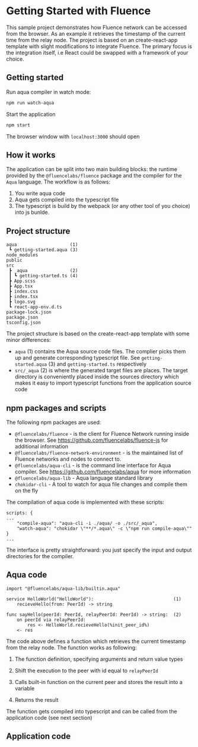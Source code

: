 # Getting Started with Fluence

This sample project demonstrates how Fluence network can be accessed from the browser. As an example it retrieves the timestamp of the current time from the relay node. The project is based on an create-react-app template with slight modifications to integrate Fluence. The primary focus is the integration itself, i.e React could be swapped with a framework of your choice.

## Getting started

Run aqua compiler in watch mode:

```bash
npm run watch-aqua
```

Start the application

```bash
npm start
```

The browser window with `localhost:3000` should open

## How it works

The application can be split into two main building blocks: the runtime provided by the `@fluencelabs/fluence` package and the compiler for the `Aqua` language. The workflow is as follows:

1. You write aqua code
2. Aqua gets compiled into the typescript file
3. The typescript is build by the webpack (or any other tool of you choice) into js bunlde.

## Project structure

```
aqua                    (1)
 ┗ getting-started.aqua (3)
node_modules
public
src
 ┣ _aqua                (2)
 ┃ ┗ getting-started.ts (4)
 ┣ App.scss
 ┣ App.tsx
 ┣ index.css
 ┣ index.tsx
 ┣ logo.svg
 ┗ react-app-env.d.ts
package-lock.json
package.json
tsconfig.json
```

The project structure is based on the create-react-app template with some minor differences:

- `aqua` (1) contains the Aqua source code files. The complier picks them up and generate corresponding typescript file. See `getting-started.aqua` (3) and `getting-started.ts` respectively
- `src/_aqua` (2) is where the generated target files are places. The target directory is conveniently placed inside the sources directory which makes it easy to import typescript functions from the application source code

## npm packages and scripts

The following npm packages are used:

- `@fluencelabs/fluence` - is the client for Fluence Network running inside the browser. See https://github.com/fluencelabs/fluence-js for additional information
- `@fluencelabs/fluence-network-environment` - is the maintained list of Fluence networks and nodes to connect to.
- `@fluencelabs/aqua-cli` - is the command line interface for Aqua compiler. See https://github.com/fluencelabs/aqua for more information
- `@fluencelabs/aqua-lib` - Aqua language standard library
- `chokidar-cli` - A tool to watch for aqua file changes and compile them on the fly

The compilation of aqua code is implemented with these scripts:

```
scripts: {
...
    "compile-aqua": "aqua-cli -i ./aqua/ -o ./src/_aqua",
    "watch-aqua": "chokidar \"**/*.aqua\" -c \"npm run compile-aqua\""
}
...
```

The interface is pretty straightforward: you just specify the input and output directories for the compiler.

## Aqua code

```
import "@fluencelabs/aqua-lib/builtin.aqua"

service HelloWorld("HelloWorld"):                              (1)
    recieveHello(from: PeerId) -> string

func sayHello(peerId: PeerId, relayPeerId: PeerId) -> string:  (2)
    on peerId via relayPeerId:
        res <- HelloWorld.recieveHello(%init_peer_id%)
    <- res

```

The code above defines a function which retrieves the current timestamp from the relay node. The function works as following:



1. The function definition, specifying arguments and return value types

2. Shift the execution to the peer with id equal to `relayPeerId`

3. Calls built-in function on the current peer and stores the result into a variable

4. Returns the result



The function gets compiled into typescript and can be called from the application code (see next section)

## Application code
